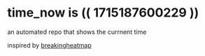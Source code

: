 # time_now is (( 1715187600229 ))

an automated repo that shows the currnent time

inspired by [breakingheatmap](https://github.com/breakingheatmap/breakingheatmap)